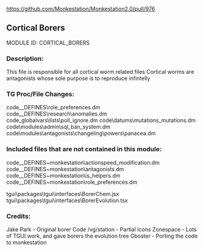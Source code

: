 https://github.com/Monkestation/Monkestation2.0/pull/976

## Cortical Borers

MODULE ID: CORTICAL_BORERS

### Description:

This file is responsible for all cortical worm related files
Cortical worms are antagonists whose sole purpose is to reproduce infintelly

### TG Proc/File Changes:

code\__DEFINES\role_preferences.dm
code\__DEFINES\research\anomalies.dm
code\_globalvars\lists\poll_ignore.dm
code\datums\mutations\_mutations.dm
code\modules\admin\sql_ban_system.dm
code\modules\antagonists\changeling\powers\panacea.dm

### Included files that are not contained in this module:

code\__DEFINES\~monkestation\actionspeed_modification.dm
code\__DEFINES\~monkestation\antagonists.dm
code\__DEFINES\~monkestation\is_helpers.dm
code\__DEFINES\~monkestation\role_preferences.dm

tgui\packages\tgui\interfaces\BorerChem.jsx
tgui\packages\tgui\interfaces\BorerEvolution.tsx

### Credits:

Jake Park - Original borer Code
/vg/station - Partial Icons
Zonespace - Lots of TGUI work, and gave borers the evolution tree
Gboster - Porting the code to monkestation
